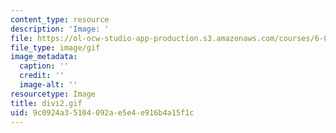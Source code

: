 ```yaml
---
content_type: resource
description: 'Image: '
file: https://ol-ocw-studio-app-production.s3.amazonaws.com/courses/6-042j-mathematics-for-computer-science-spring-2015/9c0924a35104092ae5e4e916b4a15f1c_divi2.gif
file_type: image/gif
image_metadata:
  caption: ''
  credit: ''
  image-alt: ''
resourcetype: Image
title: divi2.gif
uid: 9c0924a3-5104-092a-e5e4-e916b4a15f1c
---
```

